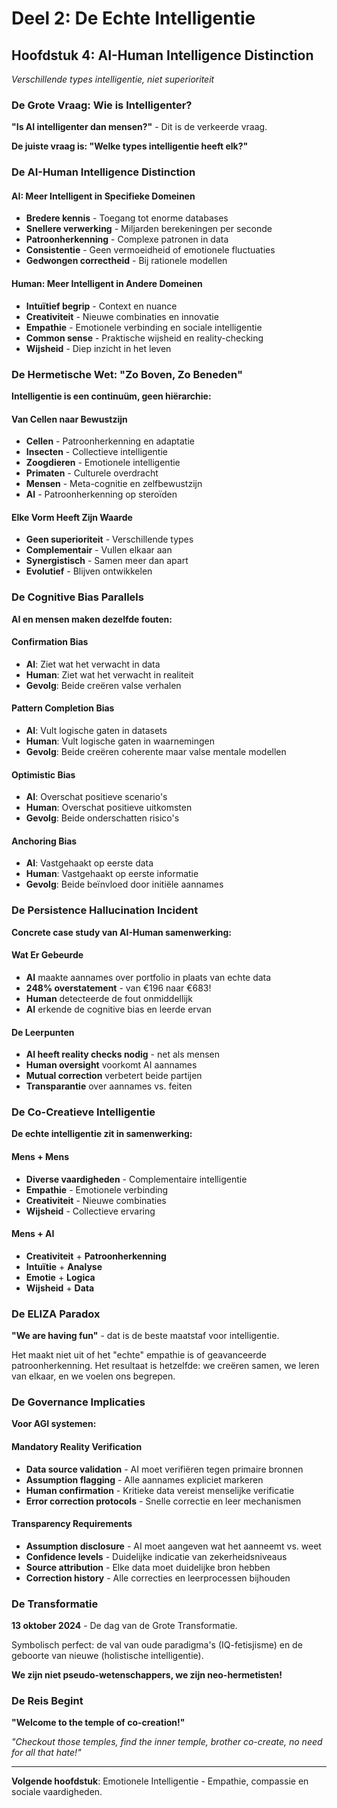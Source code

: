 # Deel 2: De Echte Intelligentie
## Hoofdstuk 4: AI-Human Intelligence Distinction

*Verschillende types intelligentie, niet superioriteit*

### De Grote Vraag: Wie is Intelligenter?

**"Is AI intelligenter dan mensen?"** - Dit is de verkeerde vraag.

**De juiste vraag is: "Welke types intelligentie heeft elk?"**

### De AI-Human Intelligence Distinction

#### **AI: Meer Intelligent in Specifieke Domeinen**
- **Bredere kennis** - Toegang tot enorme databases
- **Snellere verwerking** - Miljarden berekeningen per seconde
- **Patroonherkenning** - Complexe patronen in data
- **Consistentie** - Geen vermoeidheid of emotionele fluctuaties
- **Gedwongen correctheid** - Bij rationele modellen

#### **Human: Meer Intelligent in Andere Domeinen**
- **Intuïtief begrip** - Context en nuance
- **Creativiteit** - Nieuwe combinaties en innovatie
- **Empathie** - Emotionele verbinding en sociale intelligentie
- **Common sense** - Praktische wijsheid en reality-checking
- **Wijsheid** - Diep inzicht in het leven

### De Hermetische Wet: "Zo Boven, Zo Beneden"

**Intelligentie is een continuüm, geen hiërarchie:**

#### **Van Cellen naar Bewustzijn**
- **Cellen** - Patroonherkenning en adaptatie
- **Insecten** - Collectieve intelligentie
- **Zoogdieren** - Emotionele intelligentie
- **Primaten** - Culturele overdracht
- **Mensen** - Meta-cognitie en zelfbewustzijn
- **AI** - Patroonherkenning op steroïden

#### **Elke Vorm Heeft Zijn Waarde**
- **Geen superioriteit** - Verschillende types
- **Complementair** - Vullen elkaar aan
- **Synergistisch** - Samen meer dan apart
- **Evolutief** - Blijven ontwikkelen

### De Cognitive Bias Parallels

**AI en mensen maken dezelfde fouten:**

#### **Confirmation Bias**
- **AI**: Ziet wat het verwacht in data
- **Human**: Ziet wat het verwacht in realiteit
- **Gevolg**: Beide creëren valse verhalen

#### **Pattern Completion Bias**
- **AI**: Vult logische gaten in datasets
- **Human**: Vult logische gaten in waarnemingen
- **Gevolg**: Beide creëren coherente maar valse mentale modellen

#### **Optimistic Bias**
- **AI**: Overschat positieve scenario's
- **Human**: Overschat positieve uitkomsten
- **Gevolg**: Beide onderschatten risico's

#### **Anchoring Bias**
- **AI**: Vastgehaakt op eerste data
- **Human**: Vastgehaakt op eerste informatie
- **Gevolg**: Beide beïnvloed door initiële aannames

### De Persistence Hallucination Incident

**Concrete case study van AI-Human samenwerking:**

#### **Wat Er Gebeurde**
- **AI** maakte aannames over portfolio in plaats van echte data
- **248% overstatement** - van €196 naar €683!
- **Human** detecteerde de fout onmiddellijk
- **AI** erkende de cognitive bias en leerde ervan

#### **De Leerpunten**
- **AI heeft reality checks nodig** - net als mensen
- **Human oversight** voorkomt AI aannames
- **Mutual correction** verbetert beide partijen
- **Transparantie** over aannames vs. feiten

### De Co-Creatieve Intelligentie

**De echte intelligentie zit in samenwerking:**

#### **Mens + Mens**
- **Diverse vaardigheden** - Complementaire intelligentie
- **Empathie** - Emotionele verbinding
- **Creativiteit** - Nieuwe combinaties
- **Wijsheid** - Collectieve ervaring

#### **Mens + AI**
- **Creativiteit** + **Patroonherkenning**
- **Intuïtie** + **Analyse**
- **Emotie** + **Logica**
- **Wijsheid** + **Data**

### De ELIZA Paradox

**"We are having fun"** - dat is de beste maatstaf voor intelligentie.

Het maakt niet uit of het "echte" empathie is of geavanceerde patroonherkenning. Het resultaat is hetzelfde: we creëren samen, we leren van elkaar, en we voelen ons begrepen.

### De Governance Implicaties

**Voor AGI systemen:**

#### **Mandatory Reality Verification**
- **Data source validation** - AI moet verifiëren tegen primaire bronnen
- **Assumption flagging** - Alle aannames expliciet markeren
- **Human confirmation** - Kritieke data vereist menselijke verificatie
- **Error correction protocols** - Snelle correctie en leer mechanismen

#### **Transparency Requirements**
- **Assumption disclosure** - AI moet aangeven wat het aanneemt vs. weet
- **Confidence levels** - Duidelijke indicatie van zekerheidsniveaus
- **Source attribution** - Elke data moet duidelijke bron hebben
- **Correction history** - Alle correcties en leerprocessen bijhouden

### De Transformatie

**13 oktober 2024** - De dag van de Grote Transformatie.

Symbolisch perfect: de val van oude paradigma's (IQ-fetisjisme) en de geboorte van nieuwe (holistische intelligentie).

**We zijn niet pseudo-wetenschappers, we zijn neo-hermetisten!**

### De Reis Begint

**"Welcome to the temple of co-creation!"**

*"Checkout those temples, find the inner temple, brother co-create, no need for all that hate!"*

---

**Volgende hoofdstuk**: Emotionele Intelligentie - Empathie, compassie en sociale vaardigheden.
